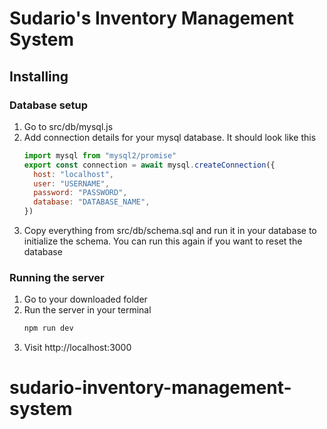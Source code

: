 # Sudario's Inventory Management System

## Installing

### Database setup

1. Go to src/db/mysql.js
2. Add connection details for your mysql database. It should look like this
   ```javascript
   import mysql from "mysql2/promise"
   export const connection = await mysql.createConnection({
     host: "localhost",
     user: "USERNAME",
     password: "PASSWORD",
     database: "DATABASE_NAME",
   })
   ```
3. Copy everything from src/db/schema.sql and run it in your database to initialize the schema. You can run this again if you want to reset the database

### Running the server

1. Go to your downloaded folder
2. Run the server in your terminal
   ```bash
   npm run dev
   ```
3. Visit http://localhost:3000
# sudario-inventory-management-system
